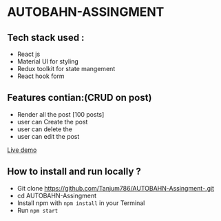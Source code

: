 # AUTOBAHN-ASSINGMENT
 
## Tech stack used :
- React js
- Material UI for styling 
- Redux toolkit for state mangement
- React hook form

## Features contian:(CRUD on post)
- Render all the post [100 posts]
- user can Create the post
- user can delete the 
- user can edit the post 

[Live demo](https://autobahn-assingment.vercel.app/)

## How to install and run locally ?
 - Git clone https://github.com/Tanjum786/AUTOBAHN-Assingment-.git
 - cd AUTOBAHN-Assingment
 - Install npm with `npm install` in your Terminal
 - Run `npm start`


